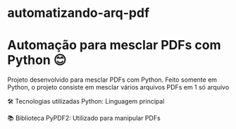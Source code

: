 # automatizando-arq-pdf
# Automação para mesclar PDFs com Python 😊

Projeto desenvolvido para mesclar PDFs com Python. 
Feito somente em Python, o projeto consiste em mesclar vários arquivos PDFs em 1 só arquivo

🛠️ Tecnologias utilizadas Python: Linguagem principal

📚 Biblioteca PyPDF2: Utilizado para manipular PDFs



